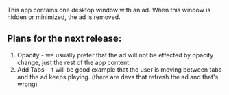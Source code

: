This app contains one desktop window with an ad. When this window is hidden or minimized, the ad is removed.

Plans for the next release:
---------------------------
1. Opacity - we usually prefer that the ad will not be effected by opacity change, just the rest of the app content.
2. Add Tabs - it will be good example that the user is moving between tabs and the ad keeps playing. (there are devs that refresh the ad and that's wrong)
